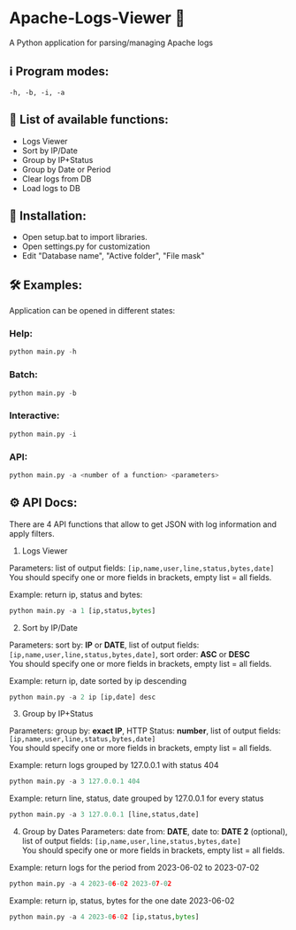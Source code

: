 # Apache-Logs-Viewer 🔎
A Python application for parsing/managing Apache logs

## ℹ️ Program modes:
`-h, -b, -i, -a`

## 💬 List of available functions:
- Logs Viewer
- Sort by IP/Date
- Group by IP+Status
- Group by Date or Period
- Clear logs from DB
- Load logs to DB

## 📝 Installation:
- Open setup.bat to import libraries.
- Open settings.py for customization
- Edit "Database name", "Active folder", "File mask"
  
## 🛠️ Examples: 
Application can be opened in different states: 
</br>
### Help: </br>
``` Python
python main.py -h
```
### Batch: </br>
``` Python
python main.py -b
```
### Interactive: </br>
``` Python
python main.py -i
```
### API: </br>
``` Python
python main.py -a <number of a function> <parameters>
```
## ⚙️ API Docs:

There are 4 API functions that allow to get JSON with log information and apply filters.

1) Logs Viewer

Parameters: list of output fields: `[ip,name,user,line,status,bytes,date]` </br>
You should specify one or more fields in brackets, empty list = all fields.

Example: return ip, status and bytes:
``` Python
python main.py -a 1 [ip,status,bytes]
```
2) Sort by IP/Date

Parameters: sort by: **IP** or **DATE**, list of output fields: `[ip,name,user,line,status,bytes,date]`, sort order: **ASC** or **DESC** </br>
You should specify one or more fields in brackets, empty list = all fields.

Example: return ip, date sorted by ip descending
``` Python
python main.py -a 2 ip [ip,date] desc
```
3) Group by IP+Status

Parameters: group by: **exact IP**, HTTP Status: **number**, list of output fields: `[ip,name,user,line,status,bytes,date]` </br>
You should specify one or more fields in brackets, empty list = all fields.

Example: return logs grouped by 127.0.0.1 with status 404
``` Python
python main.py -a 3 127.0.0.1 404
```
Example: return line, status, date grouped by 127.0.0.1 for every status
``` Python
python main.py -a 3 127.0.0.1 [line,status,date]
```

4) Group by Dates
Parameters: date from: **DATE**, date to: **DATE 2** (optional), list of output fields: `[ip,name,user,line,status,bytes,date]` </br>
You should specify one or more fields in brackets, empty list = all fields.

Example: return logs for the period from 2023-06-02 to 2023-07-02
``` Python
python main.py -a 4 2023-06-02 2023-07-02
```
Example: return ip, status, bytes for the one date 2023-06-02
``` Python
python main.py -a 4 2023-06-02 [ip,status,bytes]
```